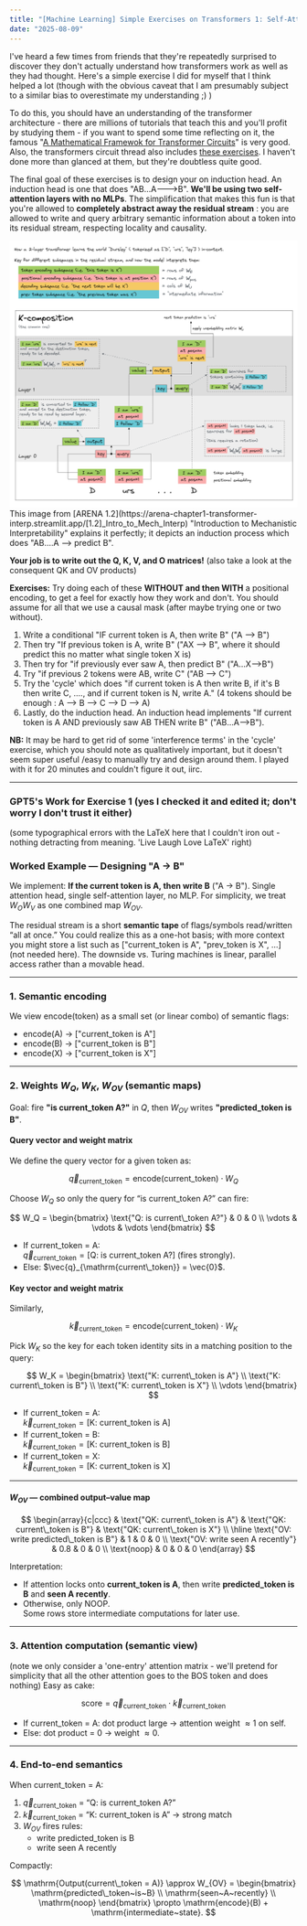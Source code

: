 ```yaml
---
title: "[Machine Learning] Simple Exercises on Transformers 1: Self-Attention"  
date: "2025-08-09"  
---
```

I've heard a few times from friends that they're repeatedly surprised to discover they don't actually understand how transformers work as well as they had thought.  Here's a simple exercise I did for myself that I think helped a lot (though with the obvious caveat that I am presumably subject to a similar bias to overestimate my understanding ;) )

To do this, you should have an understanding of the transformer architecture - there are millions of tutorials that teach this and you'll profit by studying them - if you want to spend some time reflecting on it, the famous "[A Mathematical Framewok for Transformer Circuits](https://transformer-circuits.pub/2021/framework/index.html)" is very good.  Also, the transformers circuit thread also includes [these exercises](https://transformer-circuits.pub/2021/exercises/index.html).  I haven't done more than glanced at them, but they're doubtless quite good.

The final goal of these exercises is to design your on induction head.  An induction head is one that does "AB...A--->B".  **We'll be using two self-attention layers with no MLPs**.  The simplification that makes this fun is that you're allowed to **completely abstract away the residual stream** : you are allowed to write and query arbitrary semantic information about a token into its residual stream, respecting locality and causality.

<img src="https://raw.githubusercontent.com/info-arena/ARENA_img/main/misc/kcomp_diagram.png" alt="Credit to ARENA 1.2" style="max-width:100%; height:auto;">
This image from [ARENA 1.2](https://arena-chapter1-transformer-interp.streamlit.app/[1.2]_Intro_to_Mech_Interp) "Introduction to Mechanistic Interpretability" explains it perfectly; it depicts an induction process which does "AB....A --> predict B".

**Your job is to write out the Q, K, V, and O matrices!**
(also take a look at the consequent QK and OV products)

**Exercises:** Try doing each of these **WITHOUT and then WITH** a positional encoding, to get a feel for exactly how they work and don't.  You should assume for all that we use a causal mask (after maybe trying one or two without).
1. Write a conditional "IF current token is A, then write B" ("A --> B")
2. Then try "If previous token is A, write B" ("AX --> B",  where it should predict this no matter what single token X is) 
3. Then try for "if previously ever saw A, then predict B" ("A...X-->B")
4. Try "if previous 2 tokens were AB, write C" ("AB --> C")
5. Try the 'cycle' which does "if current token is A then write B, if it's B then write C, ...., and if current token is N, write A." (4 tokens should be enough : A --> B --> C --> D --> A) 
6. Lastly, do the induction head.  An induction head implements "If current token is A AND previously saw AB THEN write B" ("AB...A-->B").

**NB:** It may be hard to get rid of some 'interference terms' in the 'cycle' exercise, which you should note as qualitatively important, but it doesn't seem super useful /easy to manually try and design around them.  I played with it for 20 minutes and couldn't figure it out, iirc.

---
### GPT5's Work for Exercise 1 (yes I checked it and edited it; don't worry I don't trust it either)
(some typographical errors with the LaTeX here that I couldn't iron out - nothing detracting from meaning.  'Live Laugh Love LaTeX'  right)
### Worked Example — Designing "A → B"

We implement: **If the current token is A, then write B** ("A → B"). Single attention head, single self-attention layer, no MLP. For simplicity, we treat $W_O W_V$ as one combined map $W_{OV}$.

The residual stream is a short **semantic tape** of flags/symbols read/written “all at once.” You could realize this as a one-hot basis; with more context you might store a list such as ["current_token is A", "prev_token is X", …] (not needed here). The downside vs. Turing machines is linear, parallel access rather than a movable head.

---

### 1. Semantic encoding

We view encode(token) as a small set (or linear combo) of semantic flags:

- encode(A) → ["current_token is A"]
- encode(B) → ["current_token is B"]
- encode(X) → ["current_token is X"]

---

### 2. Weights $W_Q$, $W_K$, $W_{OV}$ (semantic maps)

Goal: fire **"is current_token A?"** in $Q$, then $W_{OV}$ writes **"predicted_token is B"**.

#### Query vector and weight matrix

We define the query vector for a given token as:

$$
\vec{q}_{\mathrm{current\_token}} = \mathrm{encode}(\mathrm{current\_token}) \cdot W_Q
$$

Choose $W_Q$ so only the query for “is current_token A?” can fire:

$$
W_Q =
\begin{bmatrix}
\text{"Q: is current\_token A?"} & 0 & 0 \\
\vdots & \vdots & \vdots
\end{bmatrix}
$$

- If current_token = A:  
  $\vec{q}_{\mathrm{current\_token}} = \big[ \mathrm{Q:~is~current\_token~A?} \big]$ (fires strongly).  
- Else: $\vec{q}_{\mathrm{current\_token}} = \vec{0}$.

#### Key vector and weight matrix

Similarly,

$$
\vec{k}_{\mathrm{current\_token}} = \mathrm{encode}(\mathrm{current\_token}) \cdot W_K
$$

Pick $W_K$ so the key for each token identity sits in a matching position to the query:

$$
W_K =
\begin{bmatrix}
\text{"K: current\_token is A"} \\
\text{"K: current\_token is B"} \\
\text{"K: current\_token is X"} \\
\vdots 
\end{bmatrix}
$$

- If current_token = A:  
  $\vec{k}_{\mathrm{current\_token}} = \big[ \mathrm{K:~current\_token~is~A} \big]$  
- If current_token = B:  
  $\vec{k}_{\mathrm{current\_token}} = \big[ \mathrm{K:~current\_token~is~B} \big]$  
- If current_token = X:  
  $\vec{k}_{\mathrm{current\_token}} = \big[ \mathrm{K:~current\_token~is~X} \big]$

---

#### $W_{OV}$ — combined output–value map 

$$
\begin{array}{c|ccc}
 & \text{"QK: current\_token is A"} & \text{"QK: current\_token is B"} & \text{"QK: current\_token is X"} \\
\hline
\text{"OV: write predicted\_token is B"} & 1 & 0 & 0 \\
\text{"OV: write seen A recently"} & 0.8 & 0 & 0 \\
\text{noop} & 0 & 0 & 0
\end{array}
$$

Interpretation:  
- If attention locks onto **current_token is A**, then write **predicted_token is B** and **seen A recently**.  
- Otherwise, only NOOP.  
Some rows store intermediate computations for later use.

---

### 3. Attention computation (semantic view)

(note we only consider a 'one-entry' attention matrix - we'll pretend for simplicity that all the other attention goes to the BOS token and does nothing)
Easy as cake:

$$
\mathrm{score} = \vec{q}_{\mathrm{current\_token}} \cdot \vec{k}_{\mathrm{current\_token}}
$$

- If current_token = A: dot product large → attention weight $\approx 1$ on self.  
- Else: dot product = 0 → weight $\approx 0$.

---

### 4. End-to-end semantics

When current_token = A:
1. $\vec{q}_{\mathrm{current\_token}}$ = “Q: is current_token A?”  
2. $\vec{k}_{\mathrm{current\_token}}$ = “K: current_token is A” → strong match  
3. $W_{OV}$ fires rules:  
   - write predicted_token is B  
   - write seen A recently

Compactly:

$$
\mathrm{Output(current\_token = A)} \approx W_{OV}
= \begin{bmatrix}
\mathrm{predicted\_token~is~B} \\
\mathrm{seen~A~recently} \\
\mathrm{noop}
\end{bmatrix}
\propto \mathrm{encode}(B) + \mathrm{intermediate~state}.
$$
